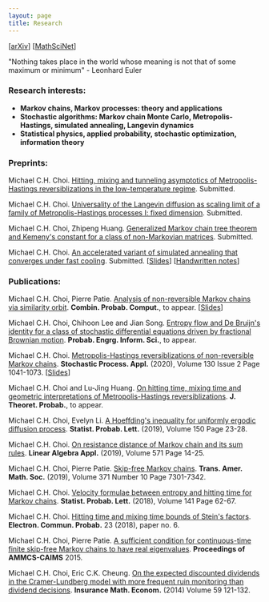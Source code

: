 ```yaml
---
layout: page
title: Research 
---
```

[<i class="ai ai-researchgate-square ai-2x"></i>](https://www.researchgate.net/profile/Michael_Chek_Hin_Choi) [<i class="ai ai-google-scholar-square ai-2x"></i>](https://scholar.google.com.hk/citations?view_op=list_works&hl=en&user=lNt8be0AAAAJ) [<i class="ai ai-orcid-square ai-2x"></i>](https://orcid.org/0000-0003-0309-3217) \[[<i class="ai ai-arxiv ai-2x"></i>arXiv](https://arxiv.org/search/?searchtype=author&query=Choi%2C+M+C+H)\] \[[MathSciNet](https://mathscinet.ams.org/mathscinet/search/author.html?mrauthid=1090620)\]

"Nothing takes place in the world whose meaning is not that of some maximum or minimum" - Leonhard Euler

### Research interests:

- **Markov chains, Markov processes: theory and applications**
- **Stochastic algorithms: Markov chain Monte Carlo, Metropolis-Hastings, simulated annealing, Langevin dynamics**
- **Statistical physics, applied probability, stochastic optimization, information theory**

### Preprints: 

Michael C.H. Choi. [Hitting, mixing and tunneling asymptotics of Metropolis-Hastings reversiblizations in the low-temperature regime](https://www.researchgate.net/publication/338478472_Hitting_mixing_and_tunneling_asymptotics_of_Metropolis-Hastings_reversiblizations_in_the_low-temperature_regime). Submitted. [<i class="ai ai-researchgate ai-2x"></i>](https://www.researchgate.net/publication/338478472_Hitting_mixing_and_tunneling_asymptotics_of_Metropolis-Hastings_reversiblizations_in_the_low-temperature_regime)

Michael C.H. Choi. [Universality of the Langevin diffusion as scaling limit of a family of Metropolis-Hastings processes I: fixed dimension](https://arxiv.org/abs/1907.10318). Submitted. [<i class="ai ai-arxiv ai-2x"></i>](https://arxiv.org/abs/1907.10318)

Michael C.H. Choi, Zhipeng Huang. [Generalized Markov chain tree theorem and Kemeny's constant for a class of non-Markovian matrices](https://www.researchgate.net/publication/332603447_Generalized_Markov_chain_tree_theorem_and_Kemeny%27s_constant_for_a_class_of_non-Markovian_matrices). Submitted. [<i class="ai ai-researchgate ai-2x"></i>](https://www.researchgate.net/publication/332603447_Generalized_Markov_chain_tree_theorem_and_Kemeny%27s_constant_for_a_class_of_non-Markovian_matrices)

Michael C.H. Choi. [An accelerated variant of simulated annealing that converges under fast cooling](https://arxiv.org/abs/1901.10269). Submitted. \[[Slides](/menu/slides_SA.pdf)\] \[[Handwritten notes](/menu/handwritten_SA.pdf)\] [<i class="ai ai-arxiv ai-2x"></i>](https://arxiv.org/abs/1901.10269)

<!--- (Michael C.H. Choi. [A scale function approach for Stein's method of one-dimensional diffusions](/menu/ScalefunctionSteinmethod.pdf). Submitted.) -->

### Publications:

Michael C.H. Choi, Pierre Patie. [Analysis of non-reversible Markov chains via similarity orbit](https://www.researchgate.net/publication/324518071_Analysis_of_non-reversible_Markov_chains_via_similarity_orbit). **Combin. Probab. Comput.**, to appear. \[[Slides](/menu/BExam_Michael.pdf)\] [<i class="ai ai-arxiv ai-2x"></i>](https://arxiv.org/abs/1912.10715)[<i class="ai ai-doi ai-2x"></i>](http://dx.doi.org/10.1017/S0963548320000024)

Michael C.H. Choi, Chihoon Lee and Jian Song. [Entropy flow and De Bruijn's identity for a class of stochastic differential equations driven by fractional Brownian motion](http://arxiv.org/abs/1903.12325). **Probab. Engrg. Inform. Sci.**, to appear. [<i class="ai ai-arxiv ai-2x"></i>](https://arxiv.org/abs/1903.12325)[<i class="ai ai-doi ai-2x"></i>](https://doi.org/10.1017/S0269964819000421)

Michael C.H. Choi. [Metropolis-Hastings reversiblizations of non-reversible Markov chains](https://arxiv.org/abs/1706.00068). **Stochastic Process. Appl.** (2020), Volume 130 Issue 2 Page 1041-1073. \[[Slides](/menu/BExam_Michael.pdf)\] [<i class="ai ai-arxiv ai-2x"></i>](https://arxiv.org/abs/1706.00068) [<i class="ai ai-doi ai-2x"></i>](https://doi.org/10.1016/j.spa.2019.04.006)

Michael C.H. Choi and Lu-Jing Huang. [On hitting time, mixing time and geometric interpretations of Metropolis-Hastings reversiblizations](https://arxiv.org/abs/1810.11763). **J. Theoret. Probab.**, to appear. [<i class="ai ai-arxiv ai-2x"></i>](https://arxiv.org/abs/1810.11763)[<i class="ai ai-doi ai-2x"></i>](https://doi.org/10.1007/s10959-019-00903-2)

Michael C.H. Choi, Evelyn Li. [A Hoeffding's inequality for uniformly ergodic diffusion process](https://doi.org/10.1016/j.spl.2019.02.012). **Statist. Probab. Lett.** (2019), Volume 150 Page 23-28. [<i class="ai ai-arxiv ai-2x"></i>](https://arxiv.org/abs/1903.10125)[<i class="ai ai-doi ai-2x"></i>](https://doi.org/10.1016/j.spl.2019.02.012)

Michael C.H. Choi. [On resistance distance of Markov chain and its sum rules](https://doi.org/10.1016/j.laa.2019.02.014). **Linear Algebra Appl.** (2019), Volume 571 Page 14-25. [<i class="ai ai-arxiv ai-2x"></i>](https://arxiv.org/abs/1902.09078)[<i class="ai ai-doi ai-2x"></i>](https://doi.org/10.1016/j.laa.2019.02.014)

Michael C.H. Choi, Pierre Patie. [Skip-free Markov chains](https://doi.org/10.1090/tran/7773). **Trans. Amer. Math. Soc.** (2019), Volume 371 Number 10 Page 7301-7342. [<i class="ai ai-arxiv ai-2x"></i>](https://arxiv.org/abs/1903.00139)[<i class="ai ai-doi ai-2x"></i>](https://doi.org/10.1090/tran/7773)

Michael C.H. Choi. [Velocity formulae between entropy and hitting time for Markov chains](https://www.sciencedirect.com/science/article/pii/S016771521830213X). **Statist. Probab. Lett.** (2018), Volume 141 Page 62-67. [<i class="ai ai-arxiv ai-2x"></i>](https://arxiv.org/abs/1805.02162)[<i class="ai ai-doi ai-2x"></i>](https://www.sciencedirect.com/science/article/pii/S016771521830213X)

Michael C.H. Choi. [Hitting time and mixing time bounds of Stein's factors](https://projecteuclid.org/euclid.ecp/1518663615#info). **Electron. Commun. Probab.** 23 (2018), paper no. 6. [<i class="ai ai-arxiv ai-2x"></i>](https://arxiv.org/abs/1709.04848)[<i class="ai ai-doi ai-2x"></i>](https://doi.org/10.1214/18-ECP110)

Michael C.H. Choi, Pierre Patie. [A sufficient condition for continuous-time finite skip-free Markov chains to have real eigenvalues](http://link.springer.com/chapter/10.1007/978-3-319-30379-6_48). **Proceedings of AMMCS-CAIMS** 2015. 

Michael C.H. Choi, Eric C.K. Cheung. [On the expected discounted dividends in the Cramer-Lundberg model with more frequent ruin monitoring than dividend decisions](http://dx.doi.org/10.1016/j.insmatheco.2014.08.009). **Insurance Math. Econom.** (2014) Volume 59 121-132. [<i class="ai ai-doi ai-2x"></i>](http://dx.doi.org/10.1016/j.insmatheco.2014.08.009)


